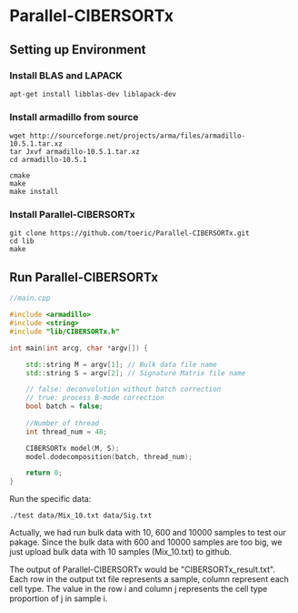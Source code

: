 # Parallel-CIBERSORTx

## Setting up Environment

### Install BLAS and LAPACK
```
apt-get install libblas-dev liblapack-dev
```

### Install armadillo from source
```
wget http://sourceforge.net/projects/arma/files/armadillo-10.5.1.tar.xz
tar Jxvf armadillo-10.5.1.tar.xz  
cd armadillo-10.5.1

cmake
make
make install
```

### Install Parallel-CIBERSORTx
```
git clone https://github.com/toeric/Parallel-CIBERSORTx.git
cd lib
make
```

## Run Parallel-CIBERSORTx
```cpp
//main.cpp

#include <armadillo>
#include <string>
#include "lib/CIBERSORTx.h"

int main(int arcg, char *argv[]) {

	std::string M = argv[1]; // Bulk data file name
	std::string S = argv[2]; // Signature Matrix file name

	// false: deconvolution without batch correction
	// true: process B-mode correction
	bool batch = false; 
	
	//Number of thread 
	int thread_num = 48;

	CIBERSORTx model(M, S); 
	model.dodecomposition(batch, thread_num);

	return 0;
}
```

Run the specific data:
```
./test data/Mix_10.txt data/Sig.txt
```

Actually, we had run bulk data with 10, 600 and 10000 samples to test our pakage.
Since the bulk data with 600 and 10000 samples are too big,
we just upload bulk data with 10 samples (Mix\_10.txt) to github. 

The output of Parallel-CIBERSORTx would be "CIBERSORTx\_result.txt".
Each row in the output txt file represents a sample, column represent each cell type.
The value in the row i and column j represents the cell type proportion of j in sample i. 

